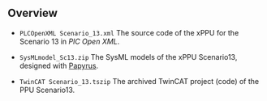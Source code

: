 
## Overview
  
* `PLCOpenXML Scenario_13.xml`
  The source code of the xPPU for the Scenario 13 in *PlC Open XML*.

* `SysMLmodel_Sc13.zip`
  The SysML models of the xPPU Scenario13, designed with [Papyrus](https://eclipse.org/papyrus/).    
    
* `TwinCAT Scenario_13.tszip`   The archived TwinCAT project (code) of the PPU Scenario13.
